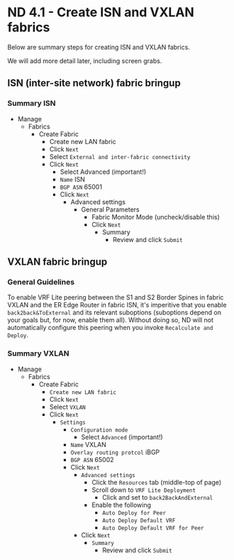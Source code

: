# ND 4.1 - Create ISN and VXLAN fabrics

Below are summary steps for creating ISN and VXLAN fabrics.

We will add more detail later, including screen grabs.

## ISN (inter-site network) fabric bringup

### Summary ISN

- Manage
  - Fabrics
    - Create Fabric
      - Create new LAN fabric
      - Click `Next`
      - Select `External and inter-fabric connectivity`
      - Click `Next`
        - Select Advanced (important!)
        - `Name` ISN
        - `BGP ASN` 65001
        - Click `Next`
          - Advanced settings
            - General Parameters
              - Fabric Monitor Mode (uncheck/disable this)
              - Click `Next`
                - Summary
                  - Review and click `Submit`

## VXLAN fabric bringup

### General Guidelines

To enable VRF Lite peering between the S1 and S2 Border Spines in fabric VXLAN and
the ER Edge Router in fabric ISN, it's imperitive that you enable `back2back&ToExternal`
and its relevant suboptions (suboptions depend on your goals but, for now, enable them
all). Without doing so, ND will not automatically configure this peering when you invoke
`Recalculate and Deploy`.

### Summary VXLAN

- Manage
  - Fabrics
    - Create Fabric
      - `Create new LAN fabric`
      - Click `Next`
      - Select `VXLAN`
      - Click `Next`
        - `Settings`
          - `Configuration mode`
            - Select `Advanced` (important!)
          - `Name` VXLAN
          - `Overlay routing protcol` iBGP
          - `BGP ASN` 65002
          - Click `Next`
            - `Advanced settings`
              - Click the `Resources` tab (middle-top of page)
              - Scroll down to `VRF Lite Deployment`
                - Click and set to `back2BackAndExternal`
              - Enable the following
                - `Auto Deploy for Peer`
                - `Auto Deploy Default VRF`
                - `Auto Deploy Default VRF for Peer`
            - Click `Next`
              - `Summary`
                - Review and click `Submit`
